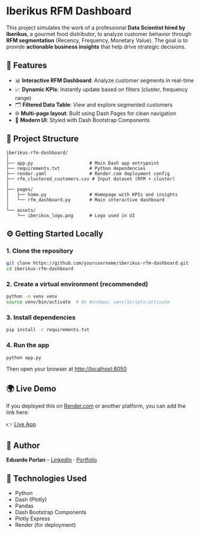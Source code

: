 
# Iberikus RFM Dashboard

This project simulates the work of a professional **Data Scientist hired by Iberikus**, a gourmet food distributor, to analyze customer behavior through **RFM segmentation** (Recency, Frequency, Monetary Value). The goal is to provide **actionable business insights** that help drive strategic decisions.

## 🚀 Features

- 📊 **Interactive RFM Dashboard**: Analyze customer segments in real-time
- 📈 **Dynamic KPIs**: Instantly update based on filters (cluster, frequency range)
- 🗂️ **Filtered Data Table**: View and explore segmented customers
- 🌐 **Multi-page layout**: Built using Dash Pages for clean navigation
- 🎨 **Modern UI**: Styled with Dash Bootstrap Components

## 📁 Project Structure

```
iberikus-rfm-dashboard/
│
├── app.py                     # Main Dash app entrypoint
├── requirements.txt           # Python dependencies
├── render.yaml                # Render.com deployment config
├── rfm_clustered_customers.csv # Input dataset (RFM + cluster)
│
├── pages/
│   ├── home.py                # Homepage with KPIs and insights
│   └── rfm_dashboard.py       # Main interactive dashboard
│
└── assets/
    └── iberikus_logo.png      # Logo used in UI
```

## ⚙️ Getting Started Locally

### 1. Clone the repository

```bash
git clone https://github.com/yourusername/iberikus-rfm-dashboard.git
cd iberikus-rfm-dashboard
```

### 2. Create a virtual environment (recommended)

```bash
python -m venv venv
source venv/bin/activate  # On Windows: venv\Scripts\activate
```

### 3. Install dependencies

```bash
pip install -r requirements.txt
```

### 4. Run the app

```bash
python app.py
```

Then open your browser at [http://localhost:8050](http://localhost:8050)

## 🌍 Live Demo

If you deployed this on [Render.com](https://render.com/) or another platform, you can add the link here:

👉 [Live App](https://your-app.render.com)

## 🧠 Author

**Eduardo Porlan** – [LinkedIn](https://www.linkedin.com/in/eduardoporlan) · [Portfolio](https://www.eporlan.com)

## 🧪 Technologies Used

- Python
- Dash (Plotly)
- Pandas
- Dash Bootstrap Components
- Plotly Express
- Render (for deployment)
